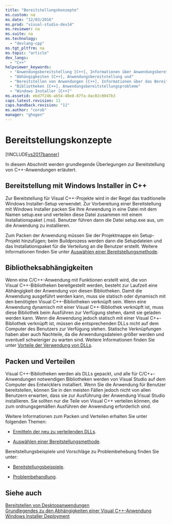 ```yaml
---
title: "Bereitstellungskonzepte"
ms.custom: na
ms.date: "12/03/2016"
ms.prod: "visual-studio-dev14"
ms.reviewer: na
ms.suite: na
ms.technology: 
  - "devlang-cpp"
ms.tgt_pltfrm: na
ms.topic: "article"
dev_langs: 
  - "C++"
helpviewer_keywords: 
  - "Anwendungsbereitstellung [C++], Informationen über Anwendungsbereitstellung"
  - "Abhängigkeiten [C++], Anwendungsbereitstellung und"
  - "Bereitstellen von Anwendungen [C++], Informationen über das Bereitstellen von Anwendungen"
  - "Bibliotheken [C++], Anwendungsbereitstellungsprobleme"
  - "Windows Installer [C++]"
ms.assetid: ebd7f246-ab54-40e8-87fa-dac02c0047b3
caps.latest.revision: 11
caps.handback.revision: "11"
ms.author: "corob"
manager: "ghogen"
---
```

# Bereitstellungskonzepte
[!INCLUDE[vs2017banner](../assembler/inline/includes/vs2017banner.md)]

In diesem Abschnitt werden grundlegende Überlegungen zur Bereitstellung von C\+\+\-Anwendungen erläutert.  
  
## Bereitstellung mit Windows Installer in C\+\+  
 Zur Bereitstellung für Visual C\+\+\-Projekte wird in der Regel das traditionelle Windows Installer\-Setup verwendet.  Zur Vorbereitung einer Bereitstellung mit Windows Installer packen Sie Ihre Anwendung in eine Datei mit dem Namen setup.exe und verteilen diese Datei zusammen mit einem Installationspaket \(.msi\).  Benutzer führen dann die Datei setup.exe aus, um die Anwendung zu installieren.  
  
 Zum Packen der Anwendung müssen Sie der Projektmappe ein Setup\-Projekt hinzufügen; beim Buildprozess werden dann die Setupdateien und das Installationspaket für die Verteilung an die Benutzer erstellt.  Weitere Informationen finden Sie unter [Auswählen einer Bereitstellungsmethode](../ide/choosing-a-deployment-method.md).  
  
## Bibliotheksabhängigkeiten  
 Wenn eine C\/C\+\+\-Anwendung mit Funktionen erstellt wird, die von Visual C\+\+\-Bibliotheken bereitgestellt werden, besteht zur Laufzeit eine Abhängigkeit der Anwendung von diesen Bibliotheken.  Damit die Anwendung ausgeführt werden kann, muss sie statisch oder dynamisch mit den benötigten Visual C\+\+\-Bibliotheken verknüpft sein.  Wenn eine Anwendung dynamisch mit einer Visual C\+\+\-Bibliothek verknüpft ist, muss diese Bibliothek beim Ausführen zur Verfügung stehen, damit sie geladen werden kann.  Wenn die Anwendung jedoch statisch mit einer Visual C\+\+\-Bibliothek verknüpft ist, müssen die entsprechenden DLLs nicht auf dem Computer des Benutzers zur Verfügung stehen.  Statische Verknüpfungen haben aber auch Nachteile, da die Anwendungsdateien größer werden und eventuell schwieriger zu warten sind.  Weitere Informationen finden Sie unter [Vorteile der Verwendung von DLLs](../build/advantages-of-using-dlls.md).  
  
## Packen und Verteilen  
 Visual C\+\+\-Bibliotheken werden als DLLs gepackt, und alle für C\/C\+\+\-Anwendungen notwendigen Bibliotheken werden von Visual Studio auf dem Computer des Entwicklers installiert.  Wenn Sie die Anwendung für Benutzer bereitstellen, können Sie in den meisten Fällen jedoch nicht von allen Benutzern erwarten, dass sie zur Ausführung der Anwendung Visual Studio installieren.  Sie sollten nur die Teile von Visual C\+\+ verteilen können, die zum ordnungsgemäßen Ausführen der Anwendung erforderlich sind.  
  
 Weitere Informationen zum Packen und Verteilen erhalten Sie unter folgenden Themen:  
  
-   [Ermitteln der neu zu verteilenden DLLs](../ide/determining-which-dlls-to-redistribute.md).  
  
-   [Auswählen einer Bereitstellungsmethode](../ide/choosing-a-deployment-method.md).  
  
 Bereitstellungsbeispiele und Vorschläge zu Problembehebung finden Sie unter:  
  
-   [Bereitstellungsbeispiele](../ide/deployment-examples.md).  
  
-   [Problembehandlung](../build/troubleshooting-c-cpp-isolated-applications-and-side-by-side-assemblies.md).  
  
## Siehe auch  
 [Bereitstellen von Desktopanwendungen](../ide/deploying-native-desktop-applications-visual-cpp.md)   
 [Grundlegendes zu den Abhängigkeiten einer Visual C\+\+\-Anwendung](../ide/understanding-the-dependencies-of-a-visual-cpp-application.md)   
 [Windows Installer Deployment](assetId:///121be21b-b916-43e2-8f10-8b080516d2a0)